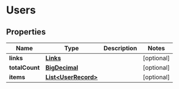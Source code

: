 
# Users

## Properties
Name | Type | Description | Notes
------------ | ------------- | ------------- | -------------
**links** | [**Links**](Links.md) |  |  [optional]
**totalCount** | [**BigDecimal**](BigDecimal.md) |  |  [optional]
**items** | [**List&lt;UserRecord&gt;**](UserRecord.md) |  |  [optional]



